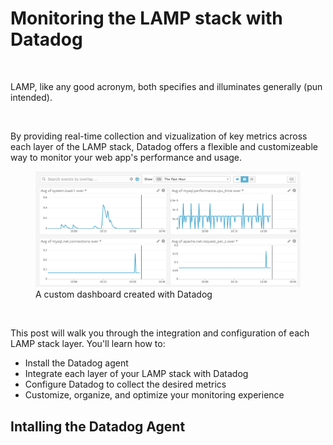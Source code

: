 <h1> Monitoring the LAMP stack with Datadog  </h1>

<br />

<p>
LAMP, like any good acronym, both specifies and illuminates generally (pun intended).
</p>

<br />

<p>
By providing real-time collection and vizualization of key metrics across each layer of the LAMP stack, Datadog offers a flexible and customizeable way to monitor your web app's performance and usage.
</p>

<figure>
    <img src='keymetrics.png' alt='missing' />
    <figcaption>A custom dashboard created with Datadog</figcaption>
</figure>

</br>
<p>
This post will walk you through the integration and configuration of each LAMP stack layer. You'll learn how to:
</p>

<ul>
  <li>Install the Datadog agent</li>
  <li>Integrate each layer of your LAMP stack with Datadog</li>
  <li>Configure Datadog to collect the desired metrics</li>
  <li>Customize, organize, and optimize your monitoring experience</li>
</ul>

<h2>Intalling the Datadog Agent</h2>

<p> </p>
